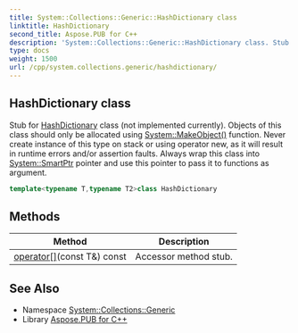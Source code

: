```yaml
---
title: System::Collections::Generic::HashDictionary class
linktitle: HashDictionary
second_title: Aspose.PUB for C++
description: 'System::Collections::Generic::HashDictionary class. Stub for HashDictionary class (not implemented currently). Objects of this class should only be allocated using System::MakeObject() function. Never create instance of this type on stack or using operator new, as it will result in runtime errors and/or assertion faults. Always wrap this class into System::SmartPtr pointer and use this pointer to pass it to functions as argument in C++.'
type: docs
weight: 1500
url: /cpp/system.collections.generic/hashdictionary/
---
```

## HashDictionary class


Stub for [HashDictionary](./) class (not implemented currently). Objects of this class should only be allocated using [System::MakeObject()](../../system/makeobject/) function. Never create instance of this type on stack or using operator new, as it will result in runtime errors and/or assertion faults. Always wrap this class into [System::SmartPtr](../../system/smartptr/) pointer and use this pointer to pass it to functions as argument.

```cpp
template<typename T,typename T2>class HashDictionary
```

## Methods

| Method | Description |
| --- | --- |
| [operator[]](./operator[]/)(const T\&) const | Accessor method stub. |

## See Also

* Namespace [System::Collections::Generic](../)
* Library [Aspose.PUB for C++](../../)
